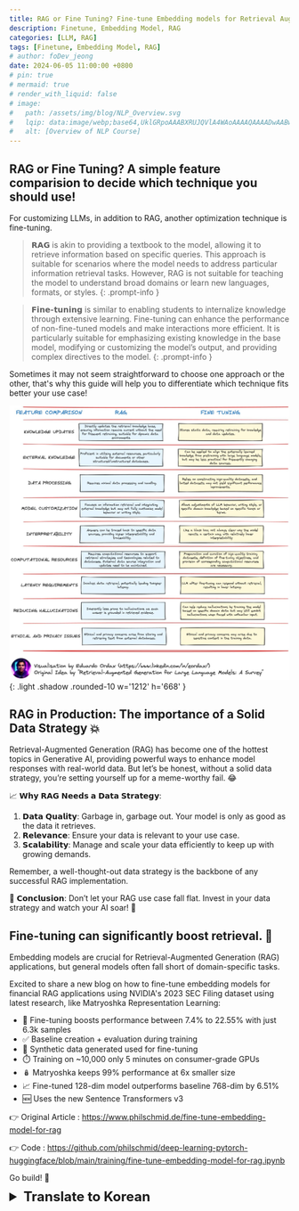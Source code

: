 ```yaml
---
title: RAG or Fine Tuning? Fine-tune Embedding models for Retrieval Augmented Generation (RAG)
description: Finetune, Embedding Model, RAG
categories: [LLM, RAG]
tags: [Finetune, Embedding Model, RAG]
# author: foDev_jeong
date: 2024-06-05 11:00:00 +0800
# pin: true
# mermaid: true
# render_with_liquid: false
# image:
#   path: /assets/img/blog/NLP_Overview.svg
#   lqip: data:image/webp;base64,UklGRpoAAABXRUJQVlA4WAoAAAAQAAAADwAABwAAQUxQSDIAAAARL0AmbZurmr57yyIiqE8oiG0bejIYEQTgqiDA9vqnsUSI6H+oAERp2HZ65qP/VIAWAFZQOCBCAAAA8AEAnQEqEAAIAAVAfCWkAALp8sF8rgRgAP7o9FDvMCkMde9PK7euH5M1m6VWoDXf2FkP3BqV0ZYbO6NA/VFIAAAA
#   alt: [Overview of NLP Course]
---
```


## RAG or Fine Tuning? A simple feature comparision to decide which technique you should use!

For customizing LLMs, in addition to RAG, another optimization technique is fine-tuning.

> **𝗥𝗔𝗚** is akin to providing a textbook to the model, allowing it to retrieve information based on specific queries. This approach is suitable for scenarios where the model needs to address particular information retrieval tasks. However, RAG is not suitable for teaching the model to understand broad domains or learn new languages, formats, or styles.
{: .prompt-info }

> **𝗙𝗶𝗻𝗲-𝘁𝘂𝗻𝗶𝗻𝗴** is similar to enabling students to internalize knowledge through extensive learning. Fine-tuning can enhance the performance of non-fine-tuned models and make interactions more efficient. It is particularly suitable for emphasizing existing knowledge in the base model, modifying or customizing the model’s output, and providing complex directives to the model. 
{: .prompt-info }

Sometimes it may not seem straightforward to choose one approach or the other, that's why this guide will help you to differentiate which technique fits better your use case!

![ Finetuning or RAG ? ](/assets/img/llm/LLM_fintuning_RAG.jpeg){: .light .shadow .rounded-10 w='1212' h='668' }

## RAG in Production: The importance of a Solid Data Strategy 💥

Retrieval-Augmented Generation (RAG) has become one of the hottest topics in Generative AI, providing powerful ways to enhance model responses with real-world data. But let’s be honest, without a solid data strategy, you’re setting yourself up for a meme-worthy fail. 😂

📈 𝗪𝗵𝘆 𝗥𝗔𝗚 𝗡𝗲𝗲𝗱𝘀 𝗮 𝗗𝗮𝘁𝗮 𝗦𝘁𝗿𝗮𝘁𝗲𝗴𝘆: 

1. 𝗗𝗮𝘁𝗮 𝗤𝘂𝗮𝗹𝗶𝘁𝘆: Garbage in, garbage out. Your model is only as good as the data it retrieves.
2. 𝗥𝗲𝗹𝗲𝘃𝗮𝗻𝗰𝗲: Ensure your data is relevant to your use case.
3. 𝗦𝗰𝗮𝗹𝗮𝗯𝗶𝗹𝗶𝘁𝘆: Manage and scale your data efficiently to keep up with growing demands.

Remember, a well-thought-out data strategy is the backbone of any successful RAG implementation.

🚀 𝗖𝗼𝗻𝗰𝗹𝘂𝘀𝗶𝗼𝗻: Don’t let your RAG use case fall flat. Invest in your data strategy and watch your AI soar! 🌟

## Fine-tuning can significantly boost retrieval. 👀

Embedding models are crucial for Retrieval-Augmented Generation (RAG) applications, but general models often fall short of domain-specific tasks. 

Excited to share a new blog on how to fine-tune embedding models for financial RAG applications using NVIDIA's 2023 SEC Filing dataset using latest research, like Matryoshka Representation Learning:

- 🚀 Fine-tuning boosts performance between 7.4% to 22.55% with just 6.3k samples
- ✅ Baseline creation + evaluation during training
- 🧬 Synthetic data generated used for fine-tuning
- ⏱️ Training on ~10,000 only 5 minutes on consumer-grade GPUs
- 🪆 Matryoshka keeps 99% performance at 6x smaller size
- 📈 Fine-tuned 128-dim model outperforms baseline 768-dim by 6.51%
- 🆕 Uses the new Sentence Transformers v3


👉 Original Article : <https://www.philschmid.de/fine-tune-embedding-model-for-rag>

👉 Code : <https://github.com/philschmid/deep-learning-pytorch-huggingface/blob/main/training/fine-tune-embedding-model-for-rag.ipynb>

Go build! 🤗

<details markdown="1">
<summary style= "font-size:24px; line-height:24px; font-weight:bold; cursor:pointer;" > Translate to Korean </summary>

## RAG 또는 미세 조정? 어떤 기술을 사용해야 하는지 결정하기 위한 간단한 기능 비교!

LLM을 커스터마이징하기 위해 RAG 외에도 또 다른 최적화 기술이 미세 조정입니다.

> **RAG는** 모델에 교과서를 제공하는 것과 유사하여 특정 쿼리를 기반으로 정보를 검색할 수 있습니다. 이 방법은 모델이 특정 정보 검색 작업을 처리해야 하는 시나리오에 적합합니다. 그러나 RAG는 모델이 광범위한 도메인을 이해하거나 새로운 언어, 형식 또는 스타일을 학습하도록 학습시키는 데는 적합하지 않습니다.
{: .prompt-info }

> **미세 조정은** 학생들이 광범위한 학습을 통해 지식을 내면화할 수 있도록 하는 것과 유사합니다. 미세 조정은 미세 조정되지 않은 모델의 성능을 향상시키고 상호 작용을 보다 효율적으로 만들 수 있습니다. 기본 모델의 기존 지식을 강조하고, 모델의 출력을 수정하거나 사용자 지정하고, 모델에 복잡한 지시문을 제공하는 데 특히 적합합니다. 
{: .prompt-info }

때로는 한 가지 접근 방식 또는 다른 접근 방식을 선택하는 것이 간단하지 않은 것처럼 보일 수 있으므로 이 가이드는 사용 사례에 더 적합한 기술을 구별하는 데 도움이 될 것입니다!

## 생산 현장에서의 RAG: 견고한 데이터 전략💥의 중요성

RAG(Retrieval-Augmented Generation)는 제너레이티브 AI에서 가장 인기 있는 주제 중 하나가 되었으며, 실제 데이터로 모델 응답을 향상시킬 수 있는 강력한 방법을 제공합니다. 그러나 솔직히 말해서 견고한 데이터 전략이 없으면 밈에 어울리는 실패를 맞이하게 됩니다. 😂

📈 RAG에 데이터 전략이 필요한 이유:

1. 데이터 품질: 쓰레기 유입, 쓰레기 배출. 모델은 검색하는 데이터만큼만 우수합니다.
2. 관련성: 데이터가 사용 사례와 관련이 있는지 확인합니다.
3. 확장성: 증가하는 수요를 따라잡기 위해 데이터를 효율적으로 관리하고 확장합니다.

신중한 데이터 전략은 성공적인 RAG 구현의 중추라는 점을 기억하십시오.

🚀 결론: RAG 사용 사례가 실패하지 않도록 하십시오. 데이터 전략에 투자하고 AI가 급증하는 것을 지켜보십시오! 🌟

##  미세 조정은 검색 속도를 크게 높일 수 있습니다. 👀

임베딩 모델은 RAG(Retrieval-Augmented Generation) 애플리케이션에 매우 중요하지만 일반 모델은 도메인별 작업에 미치지 못하는 경우가 많습니다. 

Matryoshka Representation Learning과 같은 최신 연구를 사용하여 NVIDIA의 2023 SEC Filing 데이터 세트를 사용하여 금융 RAG 애플리케이션용 임베딩 모델을 미세 조정하는 방법에 대한 새로운 블로그를 공유하게 되어 기쁩니다.

- 🚀 미세 조정으로 단 6.3k 샘플로 7.4%에서 22.55%까지 성능 향상
- ✅ 기준 생성 + 학습 중 평가
- 🧬 미세 조정에 사용되는 생성된 합성 데이터
- ⏱️ ~10,000에 대한 교육, 소비자용 GPU에서 단 5분
- 🪆 Matryoshka는 6배 더 작은 크기로 99%의 성능을 유지합니다.
- 📈 미세 조정된 128-dim 모델은 기준 768-dim보다 6.51% 더 우수합니다.
- 🆕 새로운 문장 변환기 v3 사용

빌드하러 가세요! 🤗

</details>